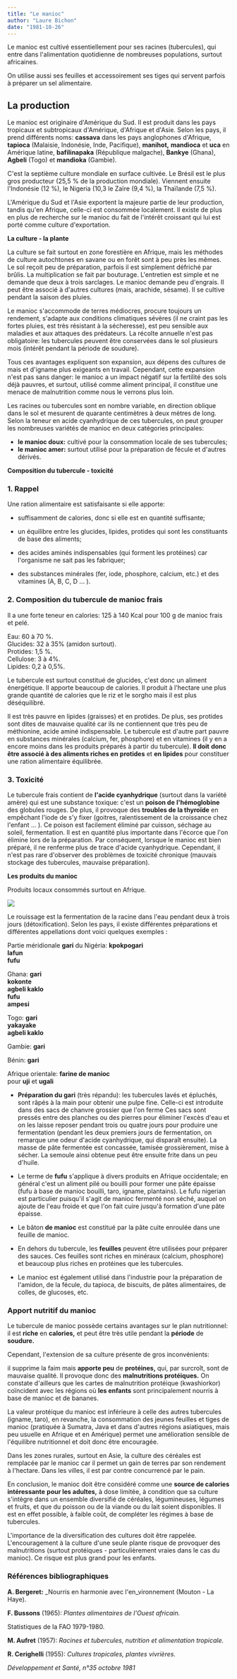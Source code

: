 ```yaml
---
title: "Le manioc"
author: "Laure Bichon"
date: "1981-10-26"
---
```


Le manioc est cultivé essentiellement pour ses racines (tubercules), qui entre dans l'alimentation quotidienne de nombreuses populations, surtout africaines.

On utilise aussi ses feuilles et accessoirement ses tiges qui servent parfois à préparer un sel alimentaire.

## La production

Le manioc est originaire d'Amérique du Sud. Il est produit dans les pays tropicaux et subtropicaux d'Amérique, d'Afrique et d'Asie. Selon les pays, il prend différents noms: **cassava** dans les pays anglophones d'Afrique, **tapioca** (Malaisie, Indonésie, Inde, Pacifique), **manihot,** **mandioca** et **uca** en Amérique latine, **bafilinapaka** (République malgache), **Bankye** (Ghana), **Agbeli** (Togo) et **mandioka** (Gambie).

C'est la septième culture mondiale en surface cultivée. Le Brésil est le plus gros producteur (25,5 % de la production mondiale). Viennent ensuite l'Indonésie (12 %), le Nigeria (10,3 le Zaïre (9,4 %), la Thaïlande (7,5 %).

L'Amérique du Sud et l'Asie exportent la majeure partie de leur production, tandis qu'en Afrique, celle-ci est consommée localement. Il existe de plus en plus de recherche sur le manioc du fait de l'intérêt croissant qui lui est porté comme culture d'exportation.

**La culture - la plante**

La culture se fait surtout en zone forestière en Afrique, mais les méthodes de culture autochtones en savane ou en forêt sont à peu près les mêmes. Le sol reçoit peu de préparation, parfois il est simplement défriché par brûlis. La multiplication se fait par bouturage. L'entretien est simple et ne demande que deux à trois sarclages. Le manioc demande peu d'engrais. Il peut être associé à d'autres cultures (mais, arachide, sésame). Il se cultive pendant la saison des pluies.

Le manioc s'accommode de terres médiocres, procure toujours un rendement, s'adapte aux conditions climatiques sévères (il ne craint pas les fortes pluies, est très résistant à la sécheresse), est peu sensible aux maladies et aux attaques des prédateurs. La récolte annuelle n'est pas obligatoire: les tubercules peuvent être conservées dans le sol plusieurs mois (intérêt pendant la période de soudure).

Tous ces avantages expliquent son expansion, aux dépens des cultures de mais et d'igname plus exigeants en travail. Cependant, cette expansion n'est pas sans danger: le manioc a un impact négatif sur la fertilité des sols déjà pauvres, et surtout, utilisé comme aliment principal, il constitue une menace de malnutrition comme nous le verrons plus loin.

Les racines ou tubercules sont en nombre variable, en direction oblique dans le sol et mesurent de quarante centimètres à deux mètres de long. Selon la teneur en acide cyanhydrique de ces tubercules, on peut grouper les nombreuses variétés de manioc en deux catégories principales:

- **le manioc doux:** cultivé pour la consommation locale de ses tubercules;
- **le manioc amer:** surtout utilisé pour la préparation de fécule et d'autres dérivés.

**Composition du tubercule - toxicité**

### 1. Rappel

Une ration alimentaire est satisfaisante si elle apporte:

- suffisamment de calories, donc si elle est en quantité suffisante;

- un équilibre entre les glucides, lipides, protides qui sont les constituants de base des aliments;

- des acides aminés indispensables (qui forment les protéines) car l'organisme ne sait pas les fabriquer;

- des substances minérales (fer, iode, phosphore, calcium, etc.) et des vitamines (A, B, C, D ... ).

### 2. Composition du tubercule de manioc frais

Il a une forte teneur en calories: 125 à 140 Kcal pour 100 g de manioc frais et pelé.

Eau: 60 à 70 %.  
Glucides: 32 à 35% (amidon surtout).  
Protides: 1,5 %.  
Cellulose: 3 à 4%.  
Lipides: 0,2 à 0,5%.

Le tubercule est surtout constitué de glucides, c'est donc un aliment énergétique. Il apporte beaucoup de calories. Il produit à l'hectare une plus grande quantité de calories que le riz et le sorgho mais il est plus déséquilibré.

Il est très pauvre en lipides (graisses) et en protides. De plus, ses protides sont dites de mauvaise qualité car ils ne contiennent que très peu de méthionine, acide aminé indispensable. Le tubercule est d'autre part pauvre en substances minérales (calcium, fer, phosphore) et en vitamines (il y en a encore moins dans les produits préparés à partir du tubercule). **Il doit** **donc être associé à des aliments riches en** **protides** et **en lipides** pour constituer une ration alimentaire équilibrée.

### 3. Toxicité

Le tubercule frais contient de **l'acide cyanhydrique** (surtout dans la variété amère) qui est une substance toxique: c'est un **poison de** **l'hémoglobine** des globules rouges. De plus, il provoque des **troubles de la thyroïde** en empêchant l'iode de s'y fixer (goitres, ralentissement de la croissance chez l'enfant ... ). Ce poison est facilement éliminé par cuisson, séchage au soleil, fermentation. Il est en quantité plus importante dans l'écorce que l'on élimine lors de la préparation. Par conséquent, lorsque le manioc est bien préparé, il ne renferme plus de trace d'acide cyanhydrique. Cependant, il n'est pas rare d'observer des problèmes de toxicité chronique (mauvais stockage des tubercules, mauvaise préparation).

**Les produits du manioc**

Produits locaux consommés surtout en Afrique.

![](i11-1.jpg)

Le rouissage est la fermentation de la racine dans l'eau pendant deux à trois jours (détoxification). Selon les pays, il existe différentes préparations et différentes appellations dont voici quelques exemples :

Partie méridionale **gari** du Nigéria: **kpokpogari**  
**lafun**  
**fufu**

Ghana: **gari**  
**kokonte**  
**agbeli kaklo**  
**fufu**  
**ampesi**

Togo: **gari**  
**yakayake**  
**agbeli kaklo**

Gambie: **gari**

Bénin: **gari**

Afrique orientale: **farine de manioc**  
pour **uji** et **ugali**

- **Préparation du gari** (très répandu): les tubercules lavés et épluchés, sont râpés à la main pour obtenir une pulpe fine. Celle-ci est introduite dans des sacs de chanvre grossier que l'on ferme Ces sacs sont pressés entre des planches ou des pierres pour éliminer l'excès d'eau et on les laisse reposer pendant trois ou quatre jours pour produire une fermentation (pendant les deux premiers jours de fermentation, on remarque une odeur d'acide cyanhydrique, qui disparaît ensuite). La masse de pâte fermentée est concassée, tamisée grossièrement, mise à sécher. La semoule ainsi obtenue peut être ensuite frite dans un peu d'huile.

- Le terme de **fufu** s'applique à divers produits en Afrique occidentale; en général c'est un aliment pilé ou bouilli pour former une pâte épaisse (fufu à base de manioc bouilli, taro, igname, plantains). Le fufu nigerian est particulier puisqu'il s'agit de manioc fermenté non séché, auquel on ajoute de l'eau froide et que l'on fait cuire jusqu'à formation d'une pâte épaisse.

- Le bâton **de manioc** est constitué par la pâte cuite enroulée dans une feuille de manioc.

- En dehors du tubercule, les **feuilles** peuvent être utilisées pour préparer des sauces. Ces feuilles sont riches en minéraux (calcium, phosphore) et beaucoup plus riches en protéines que les tubercules.

- Le manioc est également utilisé dans l'industrie pour la préparation de l'amidon, de la fécule, du tapioca, de biscuits, de pâtes alimentaires, de colles, de glucoses, etc.

### Apport nutritif du manioc

Le tubercule de manioc possède certains avantages sur le plan nutritionnel: il est **riche** en **calories,** et peut être très utile pendant la **période** de **soudure.**

Cependant, l'extension de sa culture présente de gros inconvénients:

il supprime la faim mais **apporte peu** de **protéines,** qui, par surcroît, sont de mauvaise qualité. Il provoque donc des **malnutritions protéiques.** On constate d'ailleurs que les cartes de malnutrition protéique (kwashiorkor) coïncident avec les régions où **les enfants** sont principalement nourris à base de manioc et de bananes.

La valeur protéique du manioc est inférieure à celle des autres tubercules (igname, taro), en revanche, la consommation des jeunes feuilles et tiges de manioc (pratiquée à Sumatra, Java et dans d'autres régions asiatiques, mais peu usuelle en Afrique et en Amérique) permet une amélioration sensible de l'équilibre nutritionnel et doit donc être encouragée.

Dans les zones rurales, surtout en Asie, la culture des céréales est remplacée par le manioc car il permet un gain de terres par son rendement à l'hectare. Dans les villes, il est par contre concurrencé par le pain.

En conclusion, le manioc doit être considéré comme une **source de calories intéressante** **pour les adultes,** à dose limitée, à condition que sa culture s'intègre dans un ensemble diversifié de céréales, légumineuses, légumes et fruits, et que du poisson ou de la viande ou du lait soient disponibles. Il est en effet possible, à faible coût, de compléter les régimes à base de tubercules.

L'importance de la diversification des cultures doit être rappelée. L'encouragement à la culture d'une seule plante risque de provoquer des malnutritions (surtout protéiques - particulièrement vraies dans le cas du manioc). Ce risque est plus grand pour les enfants.

### Références bibliographiques

**A. Bergeret:** \_Nourris en harmonie avec l'en_vironnement (Mouton - La Haye).

**F. Bussons** (1965): *Plantes alimentaires de* *l'Ouest africain.*

Statistiques de la FAO 1979-1980.

**M. Aufret** (1957): *Racines et tubercules, nutrition et alimentation tropicale.*

**R. Cerighelli** (1955): *Cultures tropicales,* *plantes vivrières.*

*Développement et Santé, n°35 octobre 1981*
